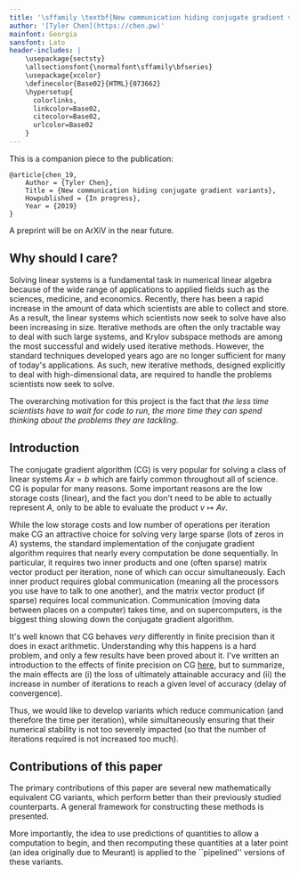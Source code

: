 ```yaml
---
title: '\sffamily \textbf{New communication hiding conjugate gradient variants.}'
author: '[Tyler Chen](https://chen.pw)'
mainfont: Georgia
sansfont: Lato
header-includes: |
    \usepackage{sectsty}
    \allsectionsfont{\normalfont\sffamily\bfseries}
    \usepackage{xcolor}
    \definecolor{Base02}{HTML}{073662}
    \hypersetup{
      colorlinks,
      linkcolor=Base02,
      citecolor=Base02,
      urlcolor=Base02
    }
---
```


This is a companion piece to the publication:

    @article{chen_19,
        Author = {Tyler Chen},
        Title = {New communication hiding conjugate gradient variants},
        Howpublished = {In progress},
        Year = {2019}
    }

A preprint will be on ArXiV in the near future.

## Why should I care?

Solving linear systems is a fundamental task in numerical linear algebra because of the wide range of applications to applied fields such as the sciences, medicine, and economics. 
Recently, there has been a rapid increase in the amount of data which scientists are able to collect and store.
As a result, the linear systems which scientists now seek to solve have also been increasing in size.
Iterative methods are often the only tractable way to deal with such large systems, and Krylov subspace methods are among the most successful and widely used iterative methods.
However, the standard techniques developed years ago are no longer sufficient for many of today's applications. 
As such, new iterative methods, designed explicitly to deal with high-dimensional data, are required to handle the problems scientists now seek to solve.

The overarching motivation for this project is the fact that *the less time scientists have to wait for code to run, the more time they can spend thinking about the problems they are tackling*.

## Introduction

The conjugate gradient algorithm (CG) is very popular for solving a class of linear systems $Ax=b$ which are fairly common throughout all of science.
CG is popular for many reasons. Some important reasons are the low storage costs (linear), and the fact you don't need to be able to actually represent $A$, only to be able to evaluate the product $v\mapsto Av$.

While the low storage costs and low number of operations per iteration make CG an attractive choice for solving very large sparse (lots of zeros in $A$) systems, the standard implementation of the conjugate gradient algorithm requires that nearly every computation be done sequentially. 
In particular, it requires two inner products and one (often sparse) matrix vector product per iteration, none of which can occur simultaneously. 
Each inner product requires global communication (meaning all the processors you use have to talk to one another), and the matrix vector product (if sparse) requires local communication.
Communication (moving data between places on a computer) takes time, and on supercomputers, is the biggest thing slowing down the conjugate gradient algorithm.

It's well known that CG behaves *very* differently in finite precision than it does in exact arithmetic.
Understanding why this happens is a hard problem, and only a few results have been proved about it.
I've written an introduction to the effects of finite precision on CG [here](../cg/finite_precision_cg.html), but to summarize, the main effects are (i) the loss of ultimately attainable accuracy and (ii) the increase in number of iterations to reach a given level of accuracy (delay of convergence).

Thus, we would like to develop variants which reduce communication (and therefore the time per iteration), while simultaneously ensuring that their numerical stability is not too severely impacted (so that the number of iterations required is not increased too much).

## Contributions of this paper

The primary contributions of this paper are several new mathematically equivalent CG variants, which perform better than their previously studied counterparts.
A general framework for constructing these methods is presented.

More importantly, the idea to use predictions of quantities to allow a computation to begin, and then recomputing these quantities at a later point (an idea originally due to Meurant) is applied to the ``pipelined'' versions of these variants.

